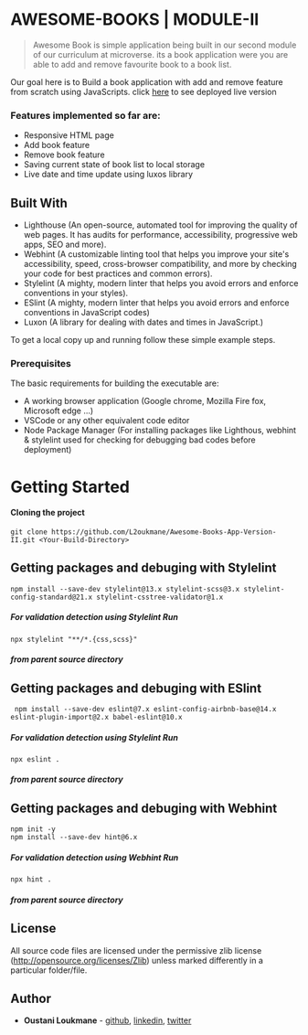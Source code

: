 # AWESOME-BOOKS | MODULE-II

> Awesome Book is simple application being built in our second module of our curriculum at microverse. its a book application were you are able to add and remove favourite book to a book list.

Our goal here is to Build a book application with add and remove feature from scratch using JavaScripts. click [here](https://l2oukmane.github.io/Awesome-Book/) to see deployed live version

### Features implemented so far are:

- Responsive HTML page
- Add book feature
- Remove book feature
- Saving current state of book list to local storage
- Live date and time update using luxos library

## Built With

- Lighthouse (An open-source, automated tool for improving the quality of web pages. It has audits for performance, accessibility, progressive web apps, SEO and more).
- Webhint (A customizable linting tool that helps you improve your site's accessibility, speed, cross-browser compatibility, and more by checking your code for best practices and common errors).
- Stylelint (A mighty, modern linter that helps you avoid errors and enforce conventions in your styles).
- ESlint (A mighty, modern linter that helps you avoid errors and enforce conventions in JavaScript codes)
- Luxon (A library for dealing with dates and times in JavaScript.)

To get a local copy up and running follow these simple example steps.

### Prerequisites

The basic requirements for building the executable are:

- A working browser application (Google chrome, Mozilla Fire fox, Microsoft edge ...)
- VSCode or any other equivalent code editor
- Node Package Manager (For installing packages like Lighthous, webhint & stylelint used for checking for debugging bad codes before deployment)

# Getting Started

#### Cloning the project

```
git clone https://github.com/L2oukmane/Awesome-Books-App-Version-II.git <Your-Build-Directory>
```

## Getting packages and debuging with Stylelint

```
npm install --save-dev stylelint@13.x stylelint-scss@3.x stylelint-config-standard@21.x stylelint-csstree-validator@1.x
```

##### For validation detection using Stylelint Run

```
npx stylelint "**/*.{css,scss}"
```

##### from parent source directory

## Getting packages and debuging with ESlint

```
 npm install --save-dev eslint@7.x eslint-config-airbnb-base@14.x eslint-plugin-import@2.x babel-eslint@10.x
```

##### For validation detection using Stylelint Run

```
npx eslint .
```

##### from parent source directory

## Getting packages and debuging with Webhint

```
npm init -y
npm install --save-dev hint@6.x
```

##### For validation detection using Webhint Run

```
npx hint .
```

##### from parent source directory

## License

All source code files are licensed under the permissive zlib license
(http://opensource.org/licenses/Zlib) unless marked differently in a particular folder/file.

## Author

- **Oustani Loukmane** - [github](https://github.com/L2oukmane), [linkedin](https://www.linkedin.com/in/loukmane-oustani-221668211/), [twitter](https://twitter.com/LoukmaneOustani)
